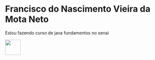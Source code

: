 # Francisco do Nascimento Vieira da Mota Neto   
Estou fazendo curso de java fundamentos no senai

<img src="https://github.com/user-attachments/assets/67490c4e-8640-4c51-8de6-c091b89e2f1b"
  width=50 height=50>

